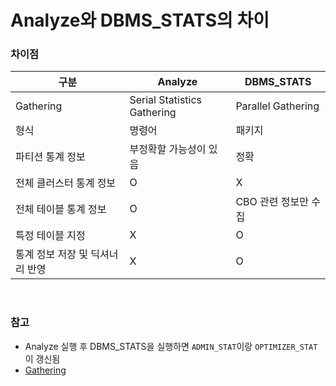 Analyze와 DBMS_STATS의 차이
===

### 차이점
|구분|Analyze|DBMS_STATS|
|-|-|-|
|Gathering|Serial Statistics Gathering|Parallel Gathering|
|형식|명령어|패키지|
|파티션 통계 정보|부정확할 가능성이 있음|정확|
|전체 클러스터 통계 정보|O|X|
|전체 테이블 통계 정보|O|CBO 관련 정보만 수집|
|특정 테이블 지정|X|O|
|통계 정보 저장 및 딕셔너리 반영|X|O|

<br>

### 참고
* Analyze 실행 후 DBMS_STATS을 실행하면 `ADMIN_STAT`이랑 `OPTIMIZER_STAT`이 갱신됨
* [Gathering](../gathering/README.md)

<br>
